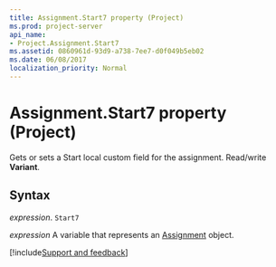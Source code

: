 ```yaml
---
title: Assignment.Start7 property (Project)
ms.prod: project-server
api_name:
- Project.Assignment.Start7
ms.assetid: 0860961d-93d9-a738-7ee7-d0f049b5eb02
ms.date: 06/08/2017
localization_priority: Normal
---
```



# Assignment.Start7 property (Project)

Gets or sets a Start local custom field for the assignment. Read/write  **Variant**.


## Syntax

_expression_. `Start7`

_expression_ A variable that represents an [Assignment](./Project.Assignment.md) object.

[!include[Support and feedback](~/includes/feedback-boilerplate.md)]